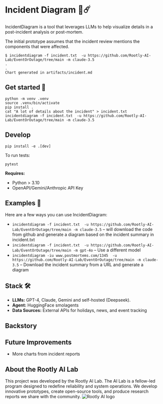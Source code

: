 
# Incident Diagram 🥳☄️
IncidentDiagram is a tool that leverages LLMs to help visualize details in a post-incident analysis or post-mortem.

The initial prototype assumes that the incident review mentions the components that were affected.

```
$ incidentdiagram -f incident.txt  -u https://github.com/Rootly-AI-Lab/EventOrOutage/tree/main -m claude-3.5
.
.
Chart generated in artifacts/incident.md
```

## Get started 🚀
```
python -m venv .venv
source .venv/bin/activate
pip install .
cat "A lot of details about the incident" > incident.txt
incidentdiagram -f incident.txt  -u https://github.com/Rootly-AI-Lab/EventOrOutage/tree/main -m claude-3.5
```

## Develop
```
pip install -e .[dev]
```
To run tests:
```
pytest
```
**Requires:**
* Python > 3.10
* OpenAPI/Gemini/Anthropic API Key

## Examples 📖
Here are a few ways you can use IncidentDiagram:
* `incidentdiagram -f incident.txt  -u https://github.com/Rootly-AI-Lab/EventOrOutage/tree/main -m claude-3.5` – will download the code from github and generate a diagram based on the incident summary in incident.txt
* `incidentdiagram -f incident.txt  -u https://github.com/Rootly-AI-Lab/EventOrOutage/tree/main -m gpt-4o` – Use a different model
* `incidentdiagram -iu www.postmortems.com/1345  -u https://github.com/Rootly-AI-Lab/EventOrOutage/tree/main -m claude-3.5` – Download the incident summary from a URL and generate a diagram

## Stack 🛠️
-   **LLMs:** GPT-4, Claude, Gemini and self-hosted (Deepseek).
-   **Agent:** HuggingFace smolagents
-   **Data Sources:** External APIs for holidays, news, and event tracking

## Backstory


## Future Improvements
- More charts from incident reports

## About the Rootly AI Lab
This project was developed by the Rootly AI Lab. The AI Lab is a fellow-led program designed to redefine reliability and system operations. We develop innovative prototypes, create open-source tools, and produce research reports we share with the community.
![Rootly AI logo](Rootly_AI_Logo_White.png)
